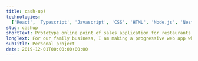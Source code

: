 ```yaml
---
title: cash-up!
technologies:
  ['React', 'Typescript', 'Javascript', 'CSS', 'HTML', 'Node.js', 'Nest.js']
slug: cashup
shortText: Prototype online point of sales application for restaurants to process and receive delivery and take-out orders.
longText: For our family business, I am making a progressive web app where we can take up new orders in addition to having an overview of all the active orders. The app will connect to APIs like UberEATS and Takeaway to gather all the active orders we get from third-party vendors.
subTitle: Personal project
date: 2019-12-01T00:00:00+00:00
---
```

